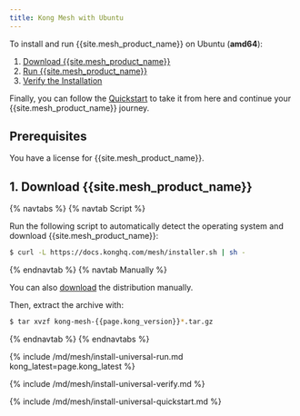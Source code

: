 ```yaml
---
title: Kong Mesh with Ubuntu
---
```


To install and run {{site.mesh_product_name}} on Ubuntu (**amd64**):

1. [Download {{site.mesh_product_name}}](#1-download-kong-mesh)
1. [Run {{site.mesh_product_name}}](#2-run-kong-mesh)
1. [Verify the Installation](#3-verify-the-installation)

Finally, you can follow the [Quickstart](#4-quickstart) to take it from here and continue your {{site.mesh_product_name}} journey.

## Prerequisites

You have a license for {{site.mesh_product_name}}.

## 1. Download {{site.mesh_product_name}}

{% navtabs %}
{% navtab Script %}

Run the following script to automatically detect the operating system and
download {{site.mesh_product_name}}:

```sh
$ curl -L https://docs.konghq.com/mesh/installer.sh | sh -
```
{% endnavtab %}
{% navtab Manually %}

You can also [download]({{site.links.download}}/mesh-alpine/kong-mesh-{{page.kong_version}}-ubuntu-amd64.tar.gz)
 the distribution manually.

Then, extract the archive with:

```sh
$ tar xvzf kong-mesh-{{page.kong_version}}*.tar.gz
```
{% endnavtab %}
{% endnavtabs %}

{% include /md/mesh/install-universal-run.md kong_latest=page.kong_latest %}

{% include /md/mesh/install-universal-verify.md %}

{% include /md/mesh/install-universal-quickstart.md %}
